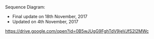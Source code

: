 Sequence Diagram:

- Final update on 18th November, 2017
- Updated on 4th November, 2017

https://drive.google.com/open?id=0B5wJUgG9FghTdV9jeVJfS2l2MWc
